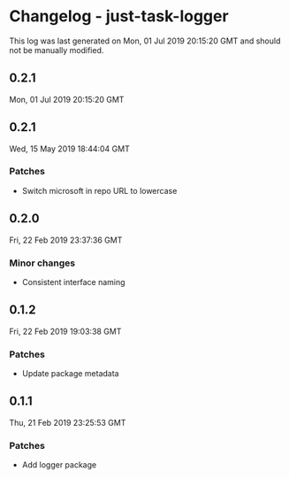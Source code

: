 # Changelog - just-task-logger

This log was last generated on Mon, 01 Jul 2019 20:15:20 GMT and should not be manually modified.

## 0.2.1
Mon, 01 Jul 2019 20:15:20 GMT

## 0.2.1
Wed, 15 May 2019 18:44:04 GMT

### Patches

- Switch microsoft in repo URL to lowercase

## 0.2.0
Fri, 22 Feb 2019 23:37:36 GMT

### Minor changes

- Consistent interface naming

## 0.1.2
Fri, 22 Feb 2019 19:03:38 GMT

### Patches

- Update package metadata

## 0.1.1
Thu, 21 Feb 2019 23:25:53 GMT

### Patches

- Add logger package

